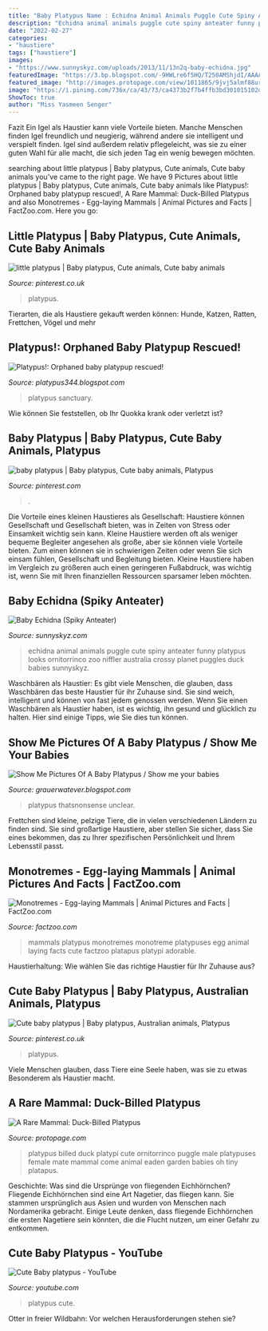 ```yaml
---
title: "Baby Platypus Name : Echidna Animal Animals Puggle Cute Spiny Anteater Funny Platypus Looks Ornitorrinco Zoo Niffler Australia Crossy Planet Puggles Duck Babies Sunnyskyz"
description: "Echidna animal animals puggle cute spiny anteater funny platypus looks ornitorrinco zoo niffler australia crossy planet puggles duck babies sunnyskyz"
date: "2022-02-27"
categories:
- "haustiere"
tags: ["haustiere"]
images:
- "https://www.sunnyskyz.com/uploads/2013/11/13n2q-baby-echidna.jpg"
featuredImage: "https://3.bp.blogspot.com/-9HWLre6f5HQ/T250AMShjdI/AAAAAAAAACM/5rPNmjLoOrg/s1600/6a010535647bf3970b014e5f892673970c-500wi.jpeg"
featured_image: "http://images.protopage.com/view/1011865/9jvj5almf88urxtdag9cgcqtk.jpg"
image: "https://i.pinimg.com/736x/ca/43/73/ca4373b2f7b4ffb3bd301015102d2fb1--baby-platypus-perry-the-platypus.jpg"
ShowToc: true
author: "Miss Yasmeen Senger"
---
```



Fazit
Ein Igel als Haustier kann viele Vorteile bieten. Manche Menschen finden Igel freundlich und neugierig, während andere sie intelligent und verspielt finden. Igel sind außerdem relativ pflegeleicht, was sie zu einer guten Wahl für alle macht, die sich jeden Tag ein wenig bewegen möchten.

	

		
searching about little platypus | Baby platypus, Cute animals, Cute baby animals you've came to the right page. We have 9 Pictures about little platypus | Baby platypus, Cute animals, Cute baby animals like Platypus!: Orphaned baby platypup rescued!, A Rare Mammal: Duck-Billed Platypus and also Monotremes - Egg-laying Mammals | Animal Pictures and Facts | FactZoo.com. Here you go:
		
    
## Little Platypus | Baby Platypus, Cute Animals, Cute Baby Animals

<img loading=lazy src="https://i.pinimg.com/736x/25/42/18/2542188812e63ad82bf62d4d2a0c8bf6--perry-the-platypus-baby-platypus.jpg" onerror="this.onerror=null;this.src='https://tse1.mm.bing.net/th?id=OIP.oz1c0Pt_ObJ3uj3KgU3P6wHaFd&amp;pid=15.1';" alt="little platypus | Baby platypus, Cute animals, Cute baby animals">

_Source: pinterest.co.uk_

>platypus. 

	

Tierarten, die als Haustiere gekauft werden können: Hunde, Katzen, Ratten, Frettchen, Vögel und mehr

    
## Platypus!: Orphaned Baby Platypup Rescued!

<img loading=lazy src="https://3.bp.blogspot.com/-9HWLre6f5HQ/T250AMShjdI/AAAAAAAAACM/5rPNmjLoOrg/s1600/6a010535647bf3970b014e5f892673970c-500wi.jpeg" onerror="this.onerror=null;this.src='https://tse4.mm.bing.net/th?id=OIP.5INmLzGnnfuMKZj4BpdvSAHaE-&amp;pid=15.1';" alt="Platypus!: Orphaned baby platypup rescued!">

_Source: platypus344.blogspot.com_

>platypus sanctuary. 

	

Wie können Sie feststellen, ob Ihr Quokka krank oder verletzt ist?

    
## Baby Platypus | Baby Platypus, Cute Baby Animals, Platypus

<img loading=lazy src="https://i.pinimg.com/736x/ca/43/73/ca4373b2f7b4ffb3bd301015102d2fb1--baby-platypus-perry-the-platypus.jpg" onerror="this.onerror=null;this.src='https://tse2.mm.bing.net/th?id=OIP.EZ_QFO-BFyFkC0PcletvEgHaE7&amp;pid=15.1';" alt="baby platypus | Baby platypus, Cute baby animals, Platypus">

_Source: pinterest.com_

>. 

	

Die Vorteile eines kleinen Haustieres als Gesellschaft: Haustiere können Gesellschaft und Gesellschaft bieten, was in Zeiten von Stress oder Einsamkeit wichtig sein kann.
Kleine Haustiere werden oft als weniger bequeme Begleiter angesehen als große, aber sie können viele Vorteile bieten. Zum einen können sie in schwierigen Zeiten oder wenn Sie sich einsam fühlen, Gesellschaft und Begleitung bieten. Kleine Haustiere haben im Vergleich zu größeren auch einen geringeren Fußabdruck, was wichtig ist, wenn Sie mit Ihren finanziellen Ressourcen sparsamer leben möchten.

    
## Baby Echidna (Spiky Anteater)

<img loading=lazy src="https://www.sunnyskyz.com/uploads/2013/11/13n2q-baby-echidna.jpg" onerror="this.onerror=null;this.src='https://tse4.mm.bing.net/th?id=OIP.7Ebkoo2RoNZPvV0LGynAVwHaE8&amp;pid=15.1';" alt="Baby Echidna (Spiky Anteater)">

_Source: sunnyskyz.com_

>echidna animal animals puggle cute spiny anteater funny platypus looks ornitorrinco zoo niffler australia crossy planet puggles duck babies sunnyskyz. 

	

Waschbären als Haustier:
Es gibt viele Menschen, die glauben, dass Waschbären das beste Haustier für ihr Zuhause sind. Sie sind weich, intelligent und können von fast jedem genossen werden. Wenn Sie einen Waschbären als Haustier haben, ist es wichtig, ihn gesund und glücklich zu halten. Hier sind einige Tipps, wie Sie dies tun können.

    
## Show Me Pictures Of A Baby Platypus / Show Me Your Babies

<img loading=lazy src="https://www.thatsnonsense.com/wp-content/uploads/2020/02/baby-platypus2.jpg" onerror="this.onerror=null;this.src='https://tse2.mm.bing.net/th?id=OIP.ynP_0OnZd0cfu2ritXPzxAHaEA&amp;pid=15.1';" alt="Show Me Pictures Of A Baby Platypus / Show me your babies">

_Source: grauerwatever.blogspot.com_

>platypus thatsnonsense unclear. 

	

Frettchen sind kleine, pelzige Tiere, die in vielen verschiedenen Ländern zu finden sind. Sie sind großartige Haustiere, aber stellen Sie sicher, dass Sie eines bekommen, das zu Ihrer spezifischen Persönlichkeit und Ihrem Lebensstil passt.

    
## Monotremes - Egg-laying Mammals | Animal Pictures And Facts | FactZoo.com

<img loading=lazy src="http://www.factzoo.com/sites/all/img/mammals/baby-platypus.jpg" onerror="this.onerror=null;this.src='https://tse2.mm.bing.net/th?id=OIP.MOYZNWrac0cWRLXu3YgrjQAAAA&amp;pid=15.1';" alt="Monotremes - Egg-laying Mammals | Animal Pictures and Facts | FactZoo.com">

_Source: factzoo.com_

>mammals platypus monotremes monotreme platypuses egg animal laying facts cute factzoo platapus platypi adorable. 

	

Haustierhaltung: Wie wählen Sie das richtige Haustier für Ihr Zuhause aus?

    
## Cute Baby Platypus | Baby Platypus, Australian Animals, Platypus

<img loading=lazy src="https://i.pinimg.com/736x/44/34/f3/4434f3aa9712bc9486a0b734660307eb--perry-the-platypus-baby-platypus.jpg" onerror="this.onerror=null;this.src='https://tse3.mm.bing.net/th?id=OIP.J49n616UJx3-bmmo12rL-AHaE7&amp;pid=15.1';" alt="Cute baby platypus | Baby platypus, Australian animals, Platypus">

_Source: pinterest.co.uk_

>platypus. 

	

Viele Menschen glauben, dass Tiere eine Seele haben, was sie zu etwas Besonderem als Haustier macht.

    
## A Rare Mammal: Duck-Billed Platypus

<img loading=lazy src="http://images.protopage.com/view/1011865/9jvj5almf88urxtdag9cgcqtk.jpg" onerror="this.onerror=null;this.src='https://tse1.mm.bing.net/th?id=OIP.BF-gkOjFICPTzRk1qCXuegHaFk&amp;pid=15.1';" alt="A Rare Mammal: Duck-Billed Platypus">

_Source: protopage.com_

>platypus billed duck platypi cute ornitorrinco puggle male platypuses female mate mammal come animal eaden garden babies oh tiny platapus. 

	

Geschichte: Was sind die Ursprünge von fliegenden Eichhörnchen?
Fliegende Eichhörnchen sind eine Art Nagetier, das fliegen kann. Sie stammen ursprünglich aus Asien und wurden von Menschen nach Nordamerika gebracht. Einige Leute denken, dass fliegende Eichhörnchen die ersten Nagetiere sein könnten, die die Flucht nutzen, um einer Gefahr zu entkommen.

    
## Cute Baby Platypus - YouTube

<img loading=lazy src="https://i.ytimg.com/vi/TslHCSpgAmw/hqdefault.jpg" onerror="this.onerror=null;this.src='https://tse2.mm.bing.net/th?id=OIP.qgl5GttR-nng2iGNHgaGLQHaFj&amp;pid=15.1';" alt="Cute Baby platypus - YouTube">

_Source: youtube.com_

>platypus cute. 

	

Otter in freier Wildbahn: Vor welchen Herausforderungen stehen sie?

